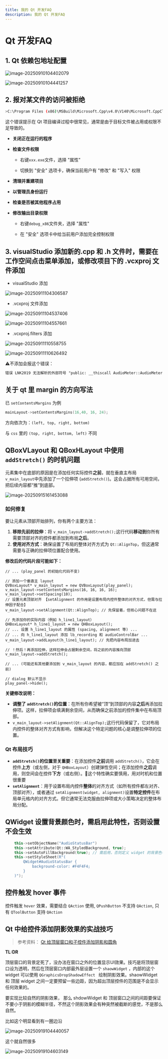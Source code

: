 ```yaml
---
title: 我的 Qt 开发FAQ
description: 我的 Qt 开发FAQ
---
```




# Qt 开发FAQ

## 1. Qt 依赖包地址配置

![image-20250910104402079](./image-20250910104402079.png)

![image-20250910104441257](./image-20250910104441257.png)

## 2. 报对某文件的访问被拒绝

```bash
>C:\Program Files (x86)\MSBuild\Microsoft.Cpp\v4.0\V140\Microsoft.CppClean.targets(76,5): warning : 对路径“d:\project\xxx\bin\debug_x86\xxx.exe”的访问被拒绝。
```

这个错误提示在 Qt 项目编译过程中很常见，通常是由于目标文件被占用或权限不足导致的。

- **关闭正在运行的程序**

- **检查文件权限**

  - 右键`xxx.exe`文件，选择 "属性"

  - 切换到 "安全" 选项卡，确保当前用户有 "修改" 和 "写入" 权限

- **清理并重建项目**

- **以管理员身份运行**

- **检查是否被其他程序占用**

- **修改输出目录权限**

  - 右键`debug_x86`文件夹，选择 "属性"

  - 在 "安全" 选项卡中给当前用户添加完全控制权限

## 3. visualStudio 添加新的.cpp 和 .h 文件时，需要在工作空间点击菜单添加，或修改项目下的 .vcxproj 文件添加

- visualStudio 添加

![image-20250911104306587](./image-20250911104306587.png)

- .vcxproj 文件添加

![image-20250911104537406](./image-20250911104537406.png)

![image-20250911104557661](./image-20250911104557661.png)

- .vcxproj.filters 添加

![image-20250911110558755](./image-20250911110558755.png)

![image-20250911110626492](./image-20250911110626492.png)

:warning:不添加会报这个错误：

```tex
错误 LNK2019 无法解析的外部符号 "public: __thiscall AudioMeter::AudioMeter(class QWidget *)" (??0AudioMeter@@QAE@PAVQWidget@@@Z)，该符号在函数 "public: __thiscall MainWindow::MainWindow(class QWidget *)" (??0MainWindow@@QAE@PAVQWidget@@@Z) 中被引用 uai_clinical_aid 
```



## 关于 qt 里 margin 的方向写法

已 `setContentsMargins` 为例

```c++
mainLayout->setContentsMargins(16,40, 16, 24);
```

方向依次为：`(left, top, right, bottom)`

与 `css` 里的 `(top, right, bottom, left)` 不同



## QBoxVLayout 和 QBoxHLayout 中使用 **`addStretch()`** 的时机问题

元素集中在底部的原因是在添加任何实际控件**之前**，就在垂直主布局 `v_main_layout`中先添加了一个拉伸项 (`addStretch()`)。这会占据所有可用空间，把后续内容都“推”到底部。

![image-20250915161453088](./image-20250915161453088.png)

### 如何修复

要让元素从顶部开始排列，你有两个主要方法：

1. **移除先前的拉伸**：将 `v_main_layout->addStretch();`这行代码**移动到**你所有需要顶部对齐的控件都添加到布局**之后**。
2. **使用对齐方式**：确保设置了布局的整体对齐方式为 `Qt::AlignTop`，但这通常需要与正确的拉伸项位置配合使用。

**修改后的代码片段可能如下：**

```
// ... (play_panel 的初始化代码不变)

// 添加一个垂直主 layout
QVBoxLayout* v_main_layout = new QVBoxLayout(play_panel);
v_main_layout->setContentsMargins(16, 16, 16, 16);
v_main_layout->setSpacing(10);
// 设置元素顶部对齐 【setAlignment 的作用是设置布局内控件整体的对齐方式，但需与拉伸因子配合】
v_main_layout->setAlignment(Qt::AlignTop); // 先保留着，但核心问题不在这

// 先添加你的实际内容（例如 h_line1_layout）
QHBoxLayout* h_line1_layout = new QHBoxLayout();
// ... 设置 h_line1_layout 的属性 (spacing, alignment 等) ...
// ... 向 h_line1_layout 添加 lb_recording 和 audioControlBar ...
v_main_layout->addLayout(h_line1_layout); // 先把内容布局加进去

// ！然后！再添加拉伸，这样拉伸会占据剩余空间，将之前的内容推向顶部
v_main_layout->addStretch();

// ... (可能还有其他要添加到 v_main_layout 的内容，都应加在 addStretch() 之前)

// dialog 默认不显示
play_panel->hide();
```

**关键修改说明：**

- **调整了 `addStretch()`的位置**：在所有你希望被“顶”到顶部的内容**之后**再添加拉伸项。这样，拉伸项会填满剩余空间，从而确保之前添加的控件集中在布局顶部。
- `v_main_layout->setAlignment(Qt::AlignTop);`这行代码保留了，它对布局内控件的整体对齐方式有影响，但解决这个特定问题的核心是调整拉伸项的位置。

### Qt 布局技巧

- **`addStretch()`的位置至关重要**：在添加控件**之前**调用 `addStretch()`，它会在控件**上方**（或左侧，对于 `QHBoxLayout`）创建弹性空间；在添加控件**之后**调用，则空间会在控件**下方**（或右侧）。:do_not_litter:这个特性确实要慎用，用对时机和位置很重要
- **`setAlignment`**：用于设置布局内控件**整体**的对齐方式（如所有控件都左对齐、顶部对齐），或者通过 `setAlignment(widget, alignment)`设置**特定控件**在布局单元格内的对齐方式。但它通常无法克服由拉伸项或大小策略决定的整体布局分配。

## QWidget 设置背景颜色时，需启用此特性，否则设置不会生效

```c++
    this->setObjectName("AudioStatusBar")
    this->setAttribute(Qt::WA_StyledBackground, true);
    this->setAutoFillBackground(true); // 需启用，否则定义 widget 的背景色不生效
    this->setStyleSheet(R"(
        QWidget#AudioStatusBar {
            background-color: #F4F4F4;
        }
    )");
```



## 控件触发 hover 事件

控件触发 `hover` 效果，需要结合 `QAction` 使用, `QPushButton` 不支持 `QAction`, 只有 `QToolButton` 支持 `QAction`



## Qt 中给控件添加阴影效果的实战技巧

> 参考资料：
> [Qt 给顶层窗口和子控件添加阴影和圆角 ](https://www.cnblogs.com/linuxAndMcu/p/13447776.html)

**TL:DR**

顶层窗口的背景定死了，没办法在窗口之外的位置显示UI效果。技巧是将顶层窗口设为透明，然后在顶层窗口内部最外层设置一个 `shaowWidget` ，内部的这个 widget 可以使用 `QGraphicsDropShadowEffect ` 绘制阴影效果。shaowWidget 和 顶层 widget 之间一定要预留一些边距，因为超出顶层控件的范围是不会显示任何效果的。

要实现比较自然的阴影效果， 那么  shdowWidget 和 顶层窗口之间的间距要保证不要小于阴影的模糊半径，不然这个阴影效果会有种突然被截断的感觉，不是那么自然。

比如这个明显看到有一圈边沿

![image-20250919104440057](./image-20250919104440057.png)

这个就自然很多

![image-20250919104603149](./image-20250919104603149.png)
